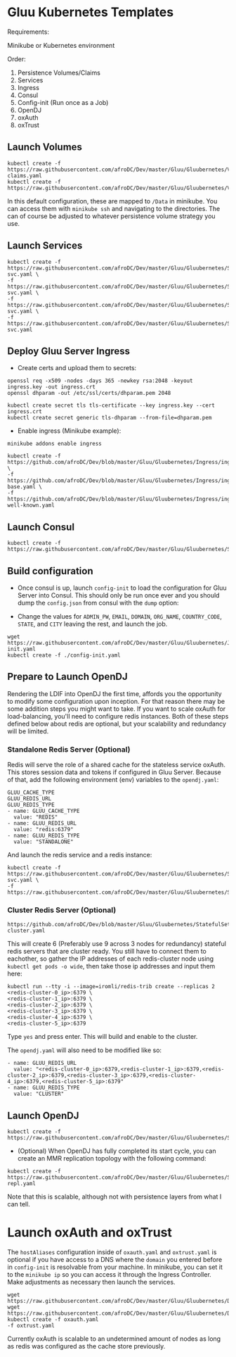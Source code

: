 # Gluu Kubernetes Templates

Requirements:

Minikube or Kubernetes environment

Order:

1) Persistence Volumes/Claims  
1) Services  
1) Ingress  
1) Consul  
1) Config-init (Run once as a Job)  
1) OpenDJ  
1) oxAuth  
1) oxTrust  

## Launch Volumes

```
kubectl create -f https://raw.githubusercontent.com/afroDC/Dev/master/Gluu/Gluubernetes/Volumes/volume-claims.yaml
kubectl create -f https://raw.githubusercontent.com/afroDC/Dev/master/Gluu/Gluubernetes/Volumes/volumes.yaml
```

In this default configuration, these are mapped to `/Data` in minikube. You can access them with `minikube ssh` and navigating to the directories. The can of course be adjusted to whatever persistence volume strategy you use.

## Launch Services

```
kubectl create -f https://raw.githubusercontent.com/afroDC/Dev/master/Gluu/Gluubernetes/Services/consul-svc.yaml \
-f https://raw.githubusercontent.com/afroDC/Dev/master/Gluu/Gluubernetes/Services/opendj-svc.yaml \
-f https://raw.githubusercontent.com/afroDC/Dev/master/Gluu/Gluubernetes/Services/oxauth-svc.yaml \
-f https://raw.githubusercontent.com/afroDC/Dev/master/Gluu/Gluubernetes/Services/oxtrust-svc.yaml
```

## Deploy Gluu Server Ingress

- Create certs and upload them to secrets:

```
openssl req -x509 -nodes -days 365 -newkey rsa:2048 -keyout ingress.key -out ingress.crt
openssl dhparam -out /etc/ssl/certs/dhparam.pem 2048

kubectl create secret tls tls-certificate --key ingress.key --cert ingress.crt
kubectl create secret generic tls-dhparam --from-file=dhparam.pem
```

- Enable ingress (Minikube example):

```
minikube addons enable ingress
```

```
kubectl create -f https://github.com/afroDC/Dev/blob/master/Gluu/Gluubernetes/Ingress/ingress.yaml \
-f https://github.com/afroDC/Dev/blob/master/Gluu/Gluubernetes/Ingress/ingress-base.yaml \
-f https://github.com/afroDC/Dev/blob/master/Gluu/Gluubernetes/Ingress/ingress-well-known.yaml
```

## Launch Consul

```
kubectl create -f https://raw.githubusercontent.com/afroDC/Dev/master/Gluu/Gluubernetes/StatefulSets/consul.yaml
```

## Build configuration

- Once consul is up, launch `config-init` to load the configuration for Gluu Server into Consul. This should only be run once ever and you should dump the `config.json` from consul with the `dump` option:

- Change the values for `ADMIN_PW`, `EMAIL`, `DOMAIN`, `ORG_NAME`, `COUNTRY_CODE`, `STATE`, and `CITY` leaving the rest, and launch the job.

```
wget https://raw.githubusercontent.com/afroDC/Dev/master/Gluu/Gluubernetes/Jobs/config-init.yaml
kubectl create -f ./config-init.yaml
```

## Prepare to Launch OpenDJ

Rendering the LDIF into OpenDJ the first time, affords you the opportunity to modify some configuration upon inception. For that reason there may be some addition steps you might want to take. If you want to scale oxAuth for load-balancing, you'll need to configure redis instances. Both of these steps defined below about redis are optional, but your scalability and redundancy will be limited.

### Standalone Redis Server (Optional)

Redis will serve the role of a shared cache for the stateless service oxAuth. This stores session data and tokens if configured in Gluu Server. Because of that, add the following environment (env) variables to the `opendj.yaml`:

```
GLUU_CACHE_TYPE 
GLUU_REDIS_URL
GLUU_REDIS_TYPE 
- name: GLUU_CACHE_TYPE 
  value: "REDIS"
- name: GLUU_REDIS_URL
  value: "redis:6379"
- name: GLUU_REDIS_TYPE 
  value: "STANDALONE"
```

And launch the redis service and a redis instance:

```
kubectl create -f https://raw.githubusercontent.com/afroDC/Dev/master/Gluu/Gluubernetes/Services/redis-svc.yaml \
-f https://raw.githubusercontent.com/afroDC/Dev/master/Gluu/Gluubernetes/StatefulSets/redis.yaml
```

### Cluster Redis Server (Optional)

```
https://github.com/afroDC/Dev/blob/master/Gluu/Gluubernetes/StatefulSets/redis-cluster.yaml
```

This will create 6 (Preferably use 9 across 3 nodes for redundancy) stateful redis servers that are cluster ready. You still have to connect them to eachother, so gather the IP addresses of each redis-cluster node using `kubectl get pods -o wide`, then take those ip addresses and input them here: 

```
kubectl run --tty -i --image=iromli/redis-trib create --replicas 2 <redis-cluster-0_ip>:6379 \ 
<redis-cluster-1_ip>:6379 \  
<redis-cluster-2_ip>:6379 \
<redis-cluster-3_ip>:6379 \
<redis-cluster-4_ip>:6379 \
<redis-cluster-5_ip>:6379
```

Type `yes` and press enter. This will build and enable to the cluster.

The `opendj.yaml` will also need to be modified like so:

```
- name: GLUU_REDIS_URL
  value: "<redis-cluster-0_ip>:6379,<redis-cluster-1_ip>:6379,<redis-cluster-2_ip>:6379,<redis-cluster-3_ip>:6379,<redis-cluster-4_ip>:6379,<redis-cluster-5_ip>:6379"
- name: GLUU_REDIS_TYPE 
  value: "CLUSTER"
```

## Launch OpenDJ


```
kubectl create -f https://raw.githubusercontent.com/afroDC/Dev/master/Gluu/Gluubernetes/StatefulSets/opendj.yaml
```

- (Optional) When OpenDJ has fully completed its start cycle, you can create an MMR replication topology with the following command:

```
kubectl create -f https://raw.githubusercontent.com/afroDC/Dev/master/Gluu/Gluubernetes/StatefulSets/opendj-repl.yaml
```

Note that this is scalable, although not with persistence layers from what I can tell.

# Launch oxAuth and oxTrust

The `hostAliases` configuration inside of `oxauth.yaml` and `oxtrust.yaml` is optional if you have access to a DNS where the `domain` you entered before in `config-init` is resolvable from your machine. In minikube, you can set it to the `minikube ip` so you can access it through the Ingress Controller. Make adjustments as necessary then launch the services.

```
wget https://raw.githubusercontent.com/afroDC/Dev/master/Gluu/Gluubernetes/Deployments/oxauth.yaml
wget https://raw.githubusercontent.com/afroDC/Dev/master/Gluu/Gluubernetes/Deployments/oxtrust.yaml
kubectl create -f oxauth.yaml
-f oxtrust.yaml
```

Currently oxAuth is scalable to an undetermined amount of nodes as long as redis was configured as the cache store previously.
